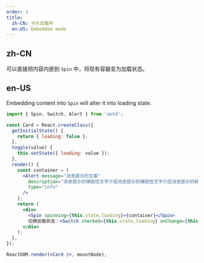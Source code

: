 ```yaml
---
order: 3
title: 
  zh-CN: 卡片加载中
  en-US: Embedded mode
---
```


## zh-CN

可以直接把内容内嵌到 `Spin` 中，将现有容器变为加载状态。

## en-US

Embedding content into `Spin` will alter it into loading state.

````jsx
import { Spin, Switch, Alert } from 'antd';

const Card = React.createClass({
  getInitialState() {
    return { loading: false };
  },
  toggle(value) {
    this.setState({ loading: value });
  },
  render() {
    const container = (
      <Alert message="消息提示的文案"
        description="消息提示的辅助性文字介绍消息提示的辅助性文字介绍消息提示的辅助性文字介绍"
        type="info"
      />
    );
    return (
      <div>
        <Spin spinning={this.state.loading}>{container}</Spin>
        切换加载状态：<Switch checked={this.state.loading} onChange={this.toggle} />
      </div>
    );
  },
});

ReactDOM.render(<Card />, mountNode);
````
